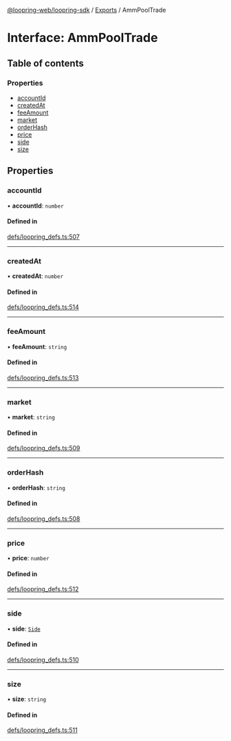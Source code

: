 [@loopring-web/loopring-sdk](../README.md) / [Exports](../modules.md) / AmmPoolTrade

# Interface: AmmPoolTrade

## Table of contents

### Properties

- [accountId](AmmPoolTrade.md#accountid)
- [createdAt](AmmPoolTrade.md#createdat)
- [feeAmount](AmmPoolTrade.md#feeamount)
- [market](AmmPoolTrade.md#market)
- [orderHash](AmmPoolTrade.md#orderhash)
- [price](AmmPoolTrade.md#price)
- [side](AmmPoolTrade.md#side)
- [size](AmmPoolTrade.md#size)

## Properties

### accountId

• **accountId**: `number`

#### Defined in

[defs/loopring_defs.ts:507](https://github.com/Loopring/loopring_sdk/blob/fd60be9/src/defs/loopring_defs.ts#L507)

___

### createdAt

• **createdAt**: `number`

#### Defined in

[defs/loopring_defs.ts:514](https://github.com/Loopring/loopring_sdk/blob/fd60be9/src/defs/loopring_defs.ts#L514)

___

### feeAmount

• **feeAmount**: `string`

#### Defined in

[defs/loopring_defs.ts:513](https://github.com/Loopring/loopring_sdk/blob/fd60be9/src/defs/loopring_defs.ts#L513)

___

### market

• **market**: `string`

#### Defined in

[defs/loopring_defs.ts:509](https://github.com/Loopring/loopring_sdk/blob/fd60be9/src/defs/loopring_defs.ts#L509)

___

### orderHash

• **orderHash**: `string`

#### Defined in

[defs/loopring_defs.ts:508](https://github.com/Loopring/loopring_sdk/blob/fd60be9/src/defs/loopring_defs.ts#L508)

___

### price

• **price**: `number`

#### Defined in

[defs/loopring_defs.ts:512](https://github.com/Loopring/loopring_sdk/blob/fd60be9/src/defs/loopring_defs.ts#L512)

___

### side

• **side**: [`Side`](../enums/Side.md)

#### Defined in

[defs/loopring_defs.ts:510](https://github.com/Loopring/loopring_sdk/blob/fd60be9/src/defs/loopring_defs.ts#L510)

___

### size

• **size**: `string`

#### Defined in

[defs/loopring_defs.ts:511](https://github.com/Loopring/loopring_sdk/blob/fd60be9/src/defs/loopring_defs.ts#L511)
